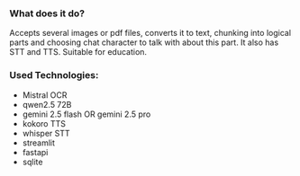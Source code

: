 ### What does it do?

Accepts several images or pdf files, converts it to text, chunking into logical parts and choosing chat character to talk with about this part. It also has STT and TTS. Suitable for education.

### Used Technologies:
- Mistral OCR
- qwen2.5 72B
- gemini 2.5 flash OR gemini 2.5 pro
- kokoro TTS
- whisper STT
- streamlit
- fastapi
- sqlite
